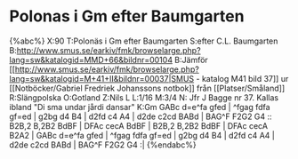 # Polonas i Gm efter Baumgarten

{%abc%}
X:90
T:Polonäs i Gm efter Baumgarten
S:efter C.L. Baumgarten
B:http://www.smus.se/earkiv/fmk/browselarge.php?lang=sw&katalogid=MMD+66&bildnr=00104
B:Jämför [[http://www.smus.se/earkiv/fmk/browselarge.php?lang=sw&katalogid=M+41+II&bildnr=00037|SMUS - katalog M41 bild 37]] ur [[Notböcker/Gabriel Fredriek Johanssons notbok]] från [[Platser/Småland]]
R:Slängpolska
O:Gotland
Z:Nils L
L:1/16
M:3/4
N: Jfr J Bagge nr 37. Kallas ibland "Di sma undar jårdi dansar"
K:Gm
GABc d=e^fa gfed | ^fgag fdfa gf=ed | g2bg d4 B4 | d2fd c4 A4 | 
d2de c2cd BABd | BAG^F F2G2 G4 :: B2B,2 B,2B2 BdBF | DFAc cecA BdBF | 
B2B,2 B,2B2 BdBF | DFAc cecA B2A2 | GABc d=e^fa gfed | ^fgag fdfa gf=ed | 
g2bg d4 B4 | d2fd c4 A4 | d2de c2cd BABd | BAG^F F2G2 G4 :|
{%endabc%}

